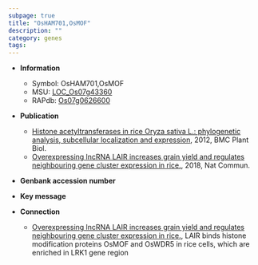 ```yaml
---
subpage: true
title: "OsHAM701,OsMOF"
description: ""
category: genes
tags: 
---
```


* **Information**  
    + Symbol: OsHAM701,OsMOF  
    + MSU: [LOC_Os07g43360](http://rice.plantbiology.msu.edu/cgi-bin/ORF_infopage.cgi?orf=LOC_Os07g43360)  
    + RAPdb: [Os07g0626600](http://rapdb.dna.affrc.go.jp/viewer/gbrowse_details/irgsp1?name=Os07g0626600)  

* **Publication**  
    + [Histone acetyltransferases in rice Oryza sativa L.: phylogenetic analysis, subcellular localization and expression](http://www.ncbi.nlm.nih.gov/pubmed?term=Histone+acetyltransferases+in+rice+Oryza+sativa+L.:+phylogenetic+analysis,+subcellular+localization+and+expression%5BTitle%5D), 2012, BMC Plant Biol.
    + [Overexpressing lncRNA LAIR increases grain yield and regulates neighbouring gene cluster expression in rice.](http://www.ncbi.nlm.nih.gov/pubmed?term=Overexpressing+lncRNA+LAIR+increases+grain+yield+and+regulates+neighbouring+gene+cluster+expression+in+rice.%5BTitle%5D), 2018, Nat Commun.

* **Genbank accession number**  

* **Key message**  

* **Connection**  
    + [Overexpressing lncRNA LAIR increases grain yield and regulates neighbouring gene cluster expression in rice.](http://www.ncbi.nlm.nih.gov/pubmed?term=Overexpressing+lncRNA+LAIR+increases+grain+yield+and+regulates+neighbouring+gene+cluster+expression+in+rice.%5BTitle%5D),  LAIR binds histone modification proteins OsMOF and OsWDR5 in rice cells, which are enriched in LRK1 gene region



